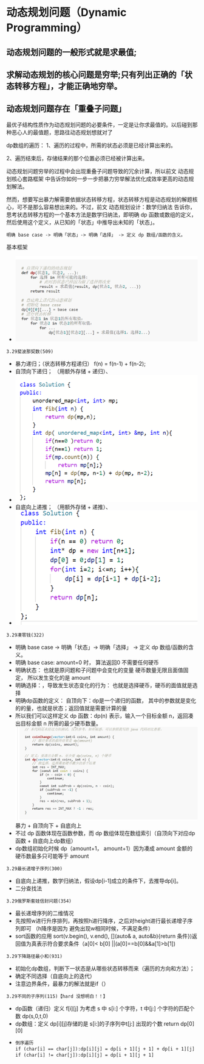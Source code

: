 # 动态规划问题（Dynamic Programming）
## 动态规划问题的一般形式就是求最值;
## 求解动态规划的核心问题是穷举;只有列出正确的「状态转移方程」，才能正确地穷举。
## 动态规划问题存在「重叠子问题」
最优子结构性质作为动态规划问题的必要条件，一定是让你求最值的。以后碰到那种恶心人的最值题，思路往动态规划想就对了

dp数组的遍历：
1、遍历的过程中，所需的状态必须是已经计算出来的。

2、遍历结束后，存储结果的那个位置必须已经被计算出来。

动态规划问题穷举的过程中会出现重叠子问题导致的冗余计算，所以前文 动态规划核心套路框架 中告诉你如何一步一步把暴力穷举解法优化成效率更高的动态规划解法。

然而，想要写出暴力解需要依据状态转移方程，状态转移方程是动态规划的解题核心，可不是那么容易想出来的。不过，前文 动态规划设计：数学归纳法 告诉你，思考状态转移方程的一个基本方法是数学归纳法，即明确 dp 函数或数组的定义，然后使用这个定义，从已知的「状态」中推导出未知的「状态」。

```
明确 base case -> 明确「状态」-> 明确「选择」 -> 定义 dp 数组/函数的含义。
```
基本框架
* ![avatar](fig/3.29DP.png)


```
3.29斐波那契数(509)
```
* 暴力递归；（状态转移方程递归）  f(n) = f(n-1) + f(n-2);
* 自顶向下递归； （用额外存储 +  递归）、
* ![avatar](fig/3.29Fib1.png)
* 自底向上递推； （用额外存储 +  递推）、
* ![avatar](fig/3.29Fib2.png)


```
3.29凑零钱(322)
```
* 明确 base case -> 明确「状态」-> 明确「选择」 -> 定义 dp 数组/函数的含义。
* 明确 base case: amount=0 时， 算法返回0 不需要任何硬币
* 明确状态： 也就是原问题和子问题中会变化的变量 硬币数量无限且面值固定， 所以发生变化的是 amount
* 明确选择：，导致发生状态变化的行为： 也就是选择硬币，硬币的面值就是选择
* 明确dp函数的定义： 自顶向下：dp是一个递归的函数， 其中的参数就是变化的的量，也就是状态；返回值就是需要计算的量
* 所以我们可以这样定义 dp 函数：dp(n) 表示，输入一个目标金额 n，返回凑出目标金额 n 所需的最少硬币数量。
![avatar](fig/凑零钱.png)
暴力 + 自顶向下 + 自底向上
* 不过 dp 函数体现在函数参数，而 dp 数组体现在数组索引（自顶向下对应dp函数 + 自底向上dp数组）
* dp数组初始化时候 dp（amount+1， amount+1）因为凑成 amount 金额的硬币数最多只可能等于 amount


```
3.29最长递增子序列(300)
```
* 自底向上递推，数学归纳法，假设dp[i-1]成立的条件下，去推导dp[i]。
* 二分查找法


```
3.29俄罗斯套娃信封问题(354)
```
* 最长递增序列的二维情况
* 先按照w进行升序排列，再按照h进行降序，之后对height进行最长递增子序列即可 （h降序是因为 避免出现w相同时候，不满足条件）
* sort函数的应用  sort(v.begin(), v.end(), [](auto& a, auto&b){return 条件})返回值为真表示符合要求条件（a[0]< b[0] ||(a[0]==b[0]&&a[1]>b[1]) 
  

```
3.29下降路径最小和(931)
```
* 初始化dp数组，判断下一状态是从哪些状态转移而来（遍历的方向和方法）；
* 确定不同选择（自底向上的迭代）
* 注意边界条件，最暴力的解法就是if（）

```
3.29不同的子序列(115)【hard 没想明白！！】
```
* dp函数（递归）定义 f[i][j] 为考虑 s 中 s[i:] 个字符，t 中[j:] 个字符的匹配个数   dp(s,0,t,0)
* dp数组：定义 dp[i][j]存储的是 s[i:]的子序列中t[j:] 出现的个数  return dp[0][0]
* ``` 
  倒序遍历
  if (char[i] == char[j]):dp[i][j] = dp[i + 1][j + 1] + dp[i + 1][j]
  if (char[i] != char[j]):dp[i][j] = dp[i + 1][j + 1]
  ``` 


